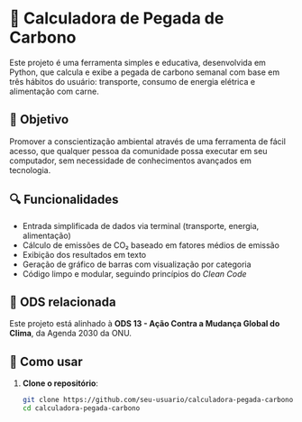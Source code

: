 # 🌱 Calculadora de Pegada de Carbono

Este projeto é uma ferramenta simples e educativa, desenvolvida em Python, que calcula e exibe a pegada de carbono semanal com base em três hábitos do usuário: transporte, consumo de energia elétrica e alimentação com carne.

## 📌 Objetivo

Promover a conscientização ambiental através de uma ferramenta de fácil acesso, que qualquer pessoa da comunidade possa executar em seu computador, sem necessidade de conhecimentos avançados em tecnologia.

## 🔍 Funcionalidades

- Entrada simplificada de dados via terminal (transporte, energia, alimentação)
- Cálculo de emissões de CO₂ baseado em fatores médios de emissão
- Exibição dos resultados em texto
- Geração de gráfico de barras com visualização por categoria
- Código limpo e modular, seguindo princípios do *Clean Code*

## 🧠 ODS relacionada

Este projeto está alinhado à **ODS 13 - Ação Contra a Mudança Global do Clima**, da Agenda 2030 da ONU.

## 🚀 Como usar

1. **Clone o repositório**:
   ```bash
   git clone https://github.com/seu-usuario/calculadora-pegada-carbono.git
   cd calculadora-pegada-carbono
